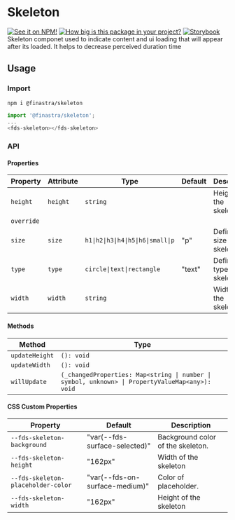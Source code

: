 # Skeleton

[![See it on NPM!](https://img.shields.io/npm/v/@finastra/skeleton?style=for-the-badge)](https://www.npmjs.com/package/@finastra/skeleton)
[![How big is this package in your project?](https://img.shields.io/bundlephobia/minzip/@finastra/skeleton?style=for-the-badge)](https://bundlephobia.com/result?p=@finastra/skeleton')
[![Storybook](https://shields.io/badge/-Play%20with%20this%20web%20component-2a0481?logo=storybook&style=for-the-badge)](https://finastra.github.io/finastra-design-system/?path=/story/components-skeleton--default)
Skeleton componet used to indicate content and ui loading that will appear after its loaded. It helps to decrease perceived duration time

## Usage

### Import

```
npm i @finastra/skeleton
```

```ts
import '@finastra/skeleton';
...
<fds-skeleton></fds-skeleton>
```

### API

<!-- DOC -->

#### Properties

| Property   | Attribute | Type                               | Default | Description                 |
| ---------- | --------- | ---------------------------------- | ------- | --------------------------- |
| `height`   | `height`  | `string`                           |         | Height of the skeleton      |
| `override` |           |                                    |         |                             |
| `size`     | `size`    | `h1\|h2\|h3\|h4\|h5\|h6\|small\|p` | "p"     | Define the size of skeleton |
| `type`     | `type`    | `circle\|text\|rectangle`          | "text"  | Define the type of skeleton |
| `width`    | `width`   | `string`                           |         | Width of the skeleton       |

#### Methods

| Method         | Type                                                                                            |
| -------------- | ----------------------------------------------------------------------------------------------- |
| `updateHeight` | `(): void`                                                                                      |
| `updateWidth`  | `(): void`                                                                                      |
| `willUpdate`   | `(_changedProperties: Map<string \| number \| symbol, unknown> \| PropertyValueMap<any>): void` |

#### CSS Custom Properties

| Property                           | Default                        | Description                       |
| ---------------------------------- | ------------------------------ | --------------------------------- |
| `--fds-skeleton-background`        | "var(--fds-surface-selected)"  | Background color of the skeleton. |
| `--fds-skeleton-height`            | "162px"                        | Width of the skeleton             |
| `--fds-skeleton-placeholder-color` | "var(--fds-on-surface-medium)" | Color of placeholder.             |
| `--fds-skeleton-width`             | "162px"                        | Height of the skeleton            |

<!-- /DOC -->
